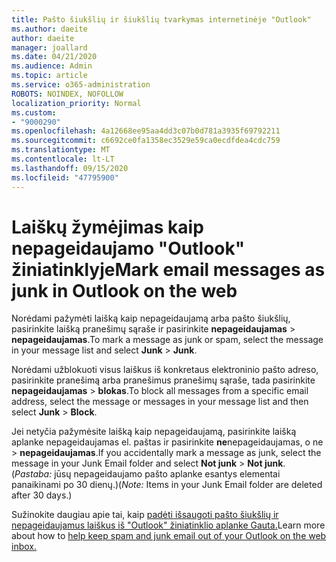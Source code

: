 ```yaml
---
title: Pašto šiukšlių ir šiukšlių tvarkymas internetinėje "Outlook"
ms.author: daeite
author: daeite
manager: joallard
ms.date: 04/21/2020
ms.audience: Admin
ms.topic: article
ms.service: o365-administration
ROBOTS: NOINDEX, NOFOLLOW
localization_priority: Normal
ms.custom:
- "9000290"
ms.openlocfilehash: 4a12668ee95aa4dd3c07b0d781a3935f69792211
ms.sourcegitcommit: c6692ce0fa1358ec3529e59ca0ecdfdea4cdc759
ms.translationtype: MT
ms.contentlocale: lt-LT
ms.lasthandoff: 09/15/2020
ms.locfileid: "47795900"
---
```

# <a name="mark-email-messages-as-junk-in-outlook-on-the-web"></a><span data-ttu-id="54837-102">Laiškų žymėjimas kaip nepageidaujamo "Outlook" žiniatinklyje</span><span class="sxs-lookup"><span data-stu-id="54837-102">Mark email messages as junk in Outlook on the web</span></span>

<span data-ttu-id="54837-103">Norėdami pažymėti laišką kaip nepageidaujamą arba pašto šiukšlių, pasirinkite laišką pranešimų sąraše ir pasirinkite **nepageidaujamas**  >  **nepageidaujamas**.</span><span class="sxs-lookup"><span data-stu-id="54837-103">To mark a message as junk or spam, select the message in your message list and select **Junk** > **Junk**.</span></span>

<span data-ttu-id="54837-104">Norėdami užblokuoti visus laiškus iš konkretaus elektroninio pašto adreso, pasirinkite pranešimą arba pranešimus pranešimų sąraše, tada pasirinkite **nepageidaujamas**  >  **blokas**.</span><span class="sxs-lookup"><span data-stu-id="54837-104">To block all messages from a specific email address, select the message or messages in your message list and then select **Junk** > **Block**.</span></span>

<span data-ttu-id="54837-105">Jei netyčia pažymėsite laišką kaip nepageidaujamą, pasirinkite laišką aplanke nepageidaujamas el. paštas ir pasirinkite **ne**nepageidaujamas, o ne  >  **nepageidaujamas**.</span><span class="sxs-lookup"><span data-stu-id="54837-105">If you accidentally mark a message as junk, select the message in your Junk Email folder and select **Not junk** > **Not junk**.</span></span> <span data-ttu-id="54837-106">(*Pastaba:* jūsų nepageidaujamo pašto aplanke esantys elementai panaikinami po 30 dienų.)</span><span class="sxs-lookup"><span data-stu-id="54837-106">(*Note:* Items in your Junk Email folder are deleted after 30 days.)</span></span>

<span data-ttu-id="54837-107">Sužinokite daugiau apie tai, kaip [padėti išsaugoti pašto šiukšlių ir nepageidaujamus laiškus iš "Outlook" žiniatinklio aplanke Gauta.](https://support.office.com/article/db786e79-54e2-40cc-904f-d89d57b7f41d)</span><span class="sxs-lookup"><span data-stu-id="54837-107">Learn more about how to [help keep spam and junk email out of your Outlook on the web inbox.](https://support.office.com/article/db786e79-54e2-40cc-904f-d89d57b7f41d)</span></span>